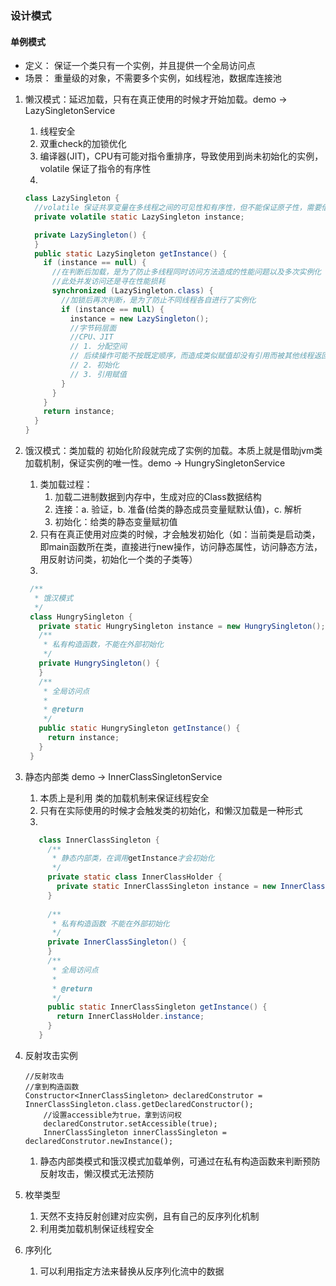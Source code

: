 
### 设计模式

#### 单例模式
* 定义： 保证一个类只有一个实例，并且提供一个全局访问点
* 场景： 重量级的对象，不需要多个实例，如线程池，数据库连接池

1. 懒汉模式：延迟加载，只有在真正使用的时候才开始加载。demo -> LazySingletonService
    1. 线程安全
    2. 双重check的加锁优化
    3. 编译器(JIT)，CPU有可能对指令重排序，导致使用到尚未初始化的实例，volatile 保证了指令的有序性
    4. 
    ```java
    class LazySingleton {
      //volatile 保证共享变量在多线程之间的可见性和有序性，但不能保证原子性，需要借助synchronied这样的锁机制
      private volatile static LazySingleton instance;
    
      private LazySingleton() {
      }
      public static LazySingleton getInstance() {
        if (instance == null) {
          //在判断后加载，是为了防止多线程同时访问方法造成的性能问题以及多次实例化
          //此处并发访问还是寻在性能损耗
          synchronized (LazySingleton.class) {
            //加锁后再次判断，是为了防止不同线程各自进行了实例化
            if (instance == null) {
              instance = new LazySingleton();
              //字节码层面
              //CPU、JIT
              // 1. 分配空间
              // 后续操作可能不按既定顺序，而造成类似赋值却没有引用而被其他线程返回，造成异常，因此volatile保证了执行顺序
              // 2. 初始化
              // 3. 引用赋值
            }
          }
        }
        return instance;
      }
    }

    ```
    
2. 饿汉模式：类加载的 初始化阶段就完成了实例的加载。本质上就是借助jvm类加载机制，保证实例的唯一性。demo -> HungrySingletonService
    1. 类加载过程：
        1. 加载二进制数据到内存中，生成对应的Class数据结构
        2. 连接：a. 验证，b. 准备(给类的静态成员变量赋默认值)，c. 解析
        3. 初始化：给类的静态变量赋初值
    2. 只有在真正使用对应类的时候，才会触发初始化（如：当前类是启动类，即main函数所在类，直接进行new操作，访问静态属性，访问静态方法，用反射访问类，初始化一个类的子类等）
    3. 
    ```java
     /**
      * 饿汉模式
      */
     class HungrySingleton {
       private static HungrySingleton instance = new HungrySingleton();
       /**
        * 私有构造函数，不能在外部初始化
        */
       private HungrySingleton() {
       }
       /**
        * 全局访问点
        *
        * @return
        */
       public static HungrySingleton getInstance() {
         return instance;
       }
     }
    ```
    
3. 静态内部类 demo -> InnerClassSingletonService
    1. 本质上是利用 类的加载机制来保证线程安全
    2. 只有在实际使用的时候才会触发类的初始化，和懒汉加载是一种形式
    3.
    ```java
       class InnerClassSingleton {
         /**
          * 静态内部类，在调用getInstance才会初始化
          */
         private static class InnerClassHolder {
           private static InnerClassSingleton instance = new InnerClassSingleton();
         }
       
         /**
          * 私有构造函数 不能在外部初始化
          */
         private InnerClassSingleton() {
         }
         /**
          * 全局访问点
          *
          * @return
          */
         public static InnerClassSingleton getInstance() {
           return InnerClassHolder.instance;
         }
       }
    ```
    
4. 反射攻击实例
    ```
    //反射攻击
    //拿到构造函数
    Constructor<InnerClassSingleton> declaredConstrutor = InnerClassSingleton.class.getDeclaredConstructor();
        //设置accessible为true，拿到访问权
        declaredConstrutor.setAccessible(true);
        InnerClassSingleton innerClassSingleton = declaredConstrutor.newInstance();
    ```
    1. 静态内部类模式和饿汉模式加载单例，可通过在私有构造函数来判断预防反射攻击，懒汉模式无法预防
    
5. 枚举类型 
    1. 天然不支持反射创建对应实例，且有自己的反序列化机制
    2. 利用类加载机制保证线程安全
    
6. 序列化
    1. 可以利用指定方法来替换从反序列化流中的数据
    
 